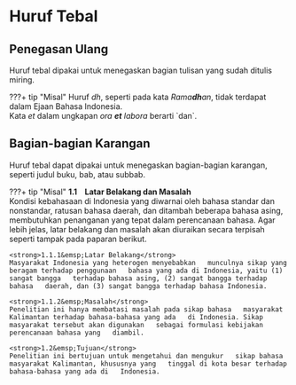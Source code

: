 # Huruf Tebal

## Penegasan Ulang

Huruf tebal dipakai untuk menegaskan bagian tulisan yang   sudah ditulis miring.

???+ tip "Misal"
    Huruf <em>dh</em>, seperti pada kata   <em>Rama<strong>dh</strong>an</em>, tidak terdapat   dalam Ejaan Bahasa Indonesia.  
    Kata <em>et</em> dalam ungkapan <em>ora   <strong>et</strong> labora</em> berarti \`dan\`.

## Bagian-bagian Karangan

Huruf tebal dapat dipakai untuk menegaskan bagian-bagian   karangan, seperti judul buku, bab, atau subbab.

???+ tip "Misal"
    <strong>1.1&emsp;Latar Belakang dan Masalah</strong>  
    Kondisi kebahasaan di Indonesia yang diwarnai oleh   bahasa standar dan nonstandar, ratusan bahasa daerah,   dan ditambah beberapa bahasa asing, membutuhkan   penanganan yang tepat dalam perencanaan bahasa.   Agar lebih jelas, latar belakang dan masalah akan   diuraikan secara terpisah seperti tampak pada paparan berikut.

    <strong>1.1.1&emsp;Latar Belakang</strong>  
    Masyarakat Indonesia yang heterogen menyebabkan   munculnya sikap yang beragam terhadap penggunaan   bahasa yang ada di Indonesia, yaitu (1) sangat bangga   terhadap bahasa asing, (2) sangat bangga terhadap bahasa   daerah, dan (3) sangat bangga terhadap bahasa Indonesia.

    <strong>1.1.2&emsp;Masalah</strong>  
    Penelitian ini hanya membatasi masalah pada sikap bahasa   masyarakat Kalimantan terhadap bahasa-bahasa yang ada   di Indonesia. Sikap masyarakat tersebut akan digunakan   sebagai formulasi kebijakan perencanaan bahasa yang   diambil.

    <strong>1.2&emsp;Tujuan</strong>  
    Penelitian ini bertujuan untuk mengetahui dan mengukur   sikap bahasa masyarakat Kalimantan, khususnya yang   tinggal di kota besar terhadap bahasa-bahasa yang ada di   Indonesia. 
